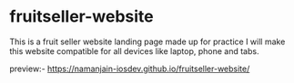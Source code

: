 # fruitseller-website
This is a fruit seller website landing page made up for practice
I will make this website compatible for all devices like laptop, phone and tabs.

preview:- https://namanjain-iosdev.github.io/fruitseller-website/
